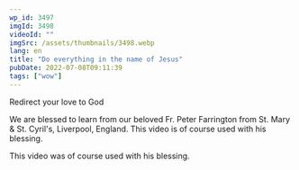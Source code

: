 ```yaml
---
wp_id: 3497
imgId: 3498
videoId: ""
imgSrc: /assets/thumbnails/3498.webp
lang: en
title: "Do everything in the name of Jesus"
pubDate: 2022-07-08T09:11:39
tags: ["wow"]
---
```


<p>Redirect your love to God</p>
<p>We are blessed to learn from our beloved Fr. Peter Farrington from St. Mary & St. Cyril's, Liverpool, England. This video is of course used with his blessing.</p>
<p>This video was of course used with his blessing. </p>
